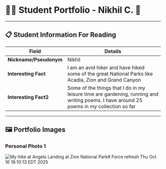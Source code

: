 # 👨‍🎓 Student Portfolio - Nikhil C. 🚴

---

## 📋 Student Information For Reading

| **Field** | **Details** |
|-----------|-------------|
| **Nickname/Pseudonym** | Nikhil |
| **Interesting Fact** | I am an avid hiker and have hiked some of the great National Parks like Acadia, Zion and Grand Canyon  |
| **Interesting Fact2** | Some of the things that I do in my leisure time are gardening, running and writing poems. I have around 25 poems in my collection so far |

---

## 🖼️ Portfolio Images

### Personal Photo 1

![My hike at Angels Landing at Zion National Park](./IMG_4487.png)# Force refresh Thu Oct 16 18:10:13 EDT 2025
